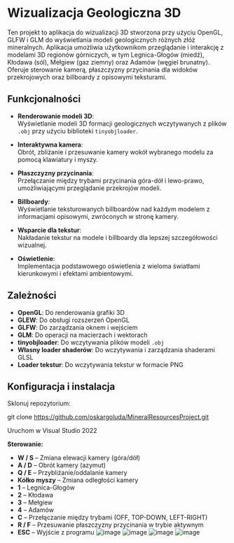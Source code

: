 # Wizualizacja Geologiczna 3D

Ten projekt to aplikacja do wizualizacji 3D stworzona przy użyciu OpenGL, GLFW i GLM do wyświetlania modeli geologicznych różnych złóż mineralnych. Aplikacja umożliwia użytkownikom przeglądanie i interakcję z modelami 3D regionów górniczych, w tym Legnica-Głogów (miedź), Kłodawa (sól), Mełgiew (gaz ziemny) oraz Adamów (węgiel brunatny). Oferuje sterowanie kamerą, płaszczyzny przycinania dla widoków przekrojowych oraz billboardy z opisowymi teksturami.

## Funkcjonalności

- **Renderowanie modeli 3D**:  
  Wyświetlanie modeli 3D formacji geologicznych wczytywanych z plików `.obj` przy użyciu biblioteki `tinyobjloader`.

- **Interaktywna kamera**:  
  Obrót, zbliżanie i przesuwanie kamery wokół wybranego modelu za pomocą klawiatury i myszy.

- **Płaszczyzny przycinania**:  
  Przełączanie między trybami przycinania góra-dół i lewo-prawo, umożliwiającymi przeglądanie przekrojów modeli.

- **Billboardy**:  
  Wyświetlanie teksturowanych billboardów nad każdym modelem z informacjami opisowymi, zwróconych w stronę kamery.

- **Wsparcie dla tekstur**:  
  Nakładanie tekstur na modele i billboardy dla lepszej szczegółowości wizualnej.

- **Oświetlenie**:  
  Implementacja podstawowego oświetlenia z wieloma światłami kierunkowymi i efektami ambientowymi.

## Zależności

- **OpenGL**: Do renderowania grafiki 3D  
- **GLEW**: Do obsługi rozszerzeń OpenGL  
- **GLFW**: Do zarządzania oknem i wejściem  
- **GLM**: Do operacji na macierzach i wektorach  
- **tinyobjloader**: Do wczytywania plików modeli `.obj`  
- **Własny loader shaderów**: Do wczytywania i zarządzania shaderami GLSL  
- **Loader tekstur**: Do wczytywania tekstur w formacie PNG

## Konfiguracja i instalacja

Sklonuj repozytorium:

git clone https://github.com/oskargoluda/MineralResourcesProject.git

Uruchom w Visual Studio 2022 

**Sterowanie:**

- **W / S** – Zmiana elewacji kamery (góra/dół)  
- **A / D** – Obrót kamery (azymut)  
- **Q / E** – Przybliżanie/oddalanie kamery  
- **Kółko myszy** – Zmiana odległości kamery  
- **1** – Legnica-Głogów  
- **2** – Kłodawa  
- **3** – Mełgiew  
- **4** – Adamów  
- **C** – Przełączanie między trybami (OFF, TOP-DOWN, LEFT-RIGHT)  
- **R / F** – Przesuwanie płaszczyzny przycinania w trybie aktywnym  
- **ESC** – Wyjście z programu
![image](https://github.com/user-attachments/assets/7291db98-2bb9-49ae-9e0a-f55519b17762)
![image](https://github.com/user-attachments/assets/019cdbe7-f124-41a7-8f9d-7ed509b4354d)
![image](https://github.com/user-attachments/assets/39158dda-e6d3-4efb-b84b-1757c66d1636)
![image](https://github.com/user-attachments/assets/a3ec9b85-faf2-4b86-8890-992d6f84ecba)

